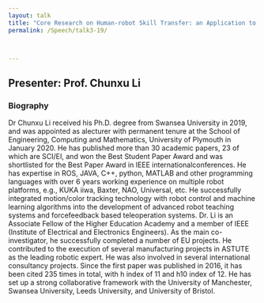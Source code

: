 ```yaml
---
layout: talk
title: "Core Research on Human-robot Skill Transfer: an Application to Human-centred Domestic Caregiving Robots"
permalink: /Speech/talk3-19/



---
```


<div class="talk-container">
    <div class="talk-header">
        <h2>Presenter: Prof. Chunxu Li</h2>
    </div>
    <h3>Biography</h3>
    <p>
Dr Chunxu Li received his Ph.D. degree from Swansea University in 2019, and was appointed as alecturer with permanent tenure at the School of Engineering, Computing and Mathematics, University of Plymouth in January 2020. He has published more than 30 academic papers, 23 of which are SCI/EI, and won the Best Student Paper Award and was shortlisted for the Best Paper Award in IEEE internationalconferences. He has expertise in ROS, JAVA, C++, python, MATLAB and other programming languages with over 6 years working experience on multiple robot platforms, e.g., KUKA iiwa, Baxter, NAO, Universal, etc. He successfully integrated motion/color tracking technology with robot control and machine learning algorithms into the development of advanced robot teaching systems and forcefeedback based teleoperation systems. Dr. Li is an Associate Fellow of the Higher Education Academy and a member of IEEE (Institute of Electrical and Electronics Engineers). As the main co-investigator, he successfully completed a number of EU projects. He contributed to the execution of several manufacturing projects in ASTUTE as the leading robotic expert. He was also involved in several international consultancy projects. Since the first paper was published in 2016, it has been cited 235 times in total, with h index of 11 and h10 index of 12. He has set up a strong collaborative framework with the University of Manchester, Swansea University, Leeds University, and University of Bristol.
    </p>
</div>

